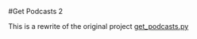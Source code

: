 #Get Podcasts 2

This is a rewrite of the original project [get\_podcasts.py](https://github.com/jfayerz/get_podcasts.py)
